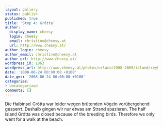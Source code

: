 ```yaml
---
layout: gallery
status: publish
published: true
title: 'Stop 4: Grótta'
author:
  display_name: cheesy
  login: cheesy
  email: christine@cheesy.at
  url: http://www.cheesy.at/
author_login: cheesy
author_email: christine@cheesy.at
author_url: http://www.cheesy.at/
wordpress_id: 1863
wordpress_url: http://www.cheesy.at/photos/urlaub/2008-2009/island/reykjavik-flughafen/grotta/
date: '2008-06-24 00:00:00 +0100'
date_gmt: '2008-06-24 00:00:00 +0100'
categories:
- Uncategorized
comments: []
---
```

<!--:de-->Die Halbinsel Grótta war leider wegen brütenden Vögeln vorübergehend gesperrt. Deshalb gingen wir nur etwas am Strand spazieren.
<!--:--><!--:en-->The half island Grótta was closed because of the breeding birds. Therefore we only went for a walk at the beach.
<!--:-->
